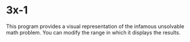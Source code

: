 # 3x-1
This program provides a visual representation of the infamous unsolvable math problem.
You can modify the range in which it displays the results.
